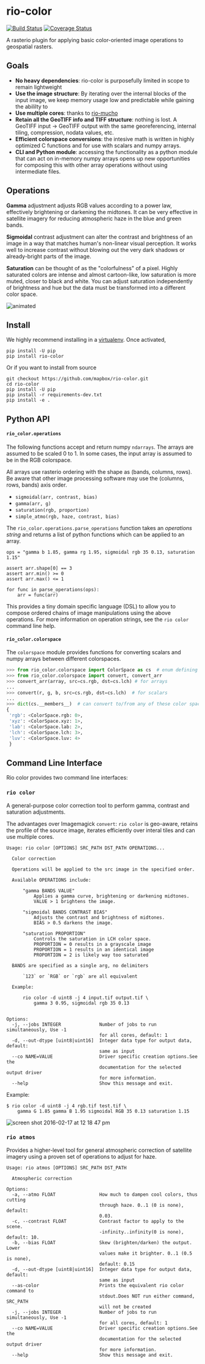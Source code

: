 # rio-color

[![Build Status](https://travis-ci.org/mapbox/rio-color.svg)](https://travis-ci.org/mapbox/rio-color)
[![Coverage Status](https://coveralls.io/repos/mapbox/rio-color/badge.svg?branch=master&service=github)](https://coveralls.io/github/mapbox/rio-color?branch=master)

A rasterio plugin for applying basic color-oriented image operations to geospatial rasters.

## Goals

* **No heavy dependencies**: rio-color is purposefully limited in scope to remain lightweight
* **Use the image structure**: By iterating over the internal blocks of the input image, we keep memory usage low and predictable while gaining the abililty to
* **Use multiple cores**: thanks to [rio-mucho](https://github.com/mapbox/rio-mucho)
* **Retain all the GeoTIFF info and TIFF structure**: nothing is lost. A GeoTIFF input → GeoTIFF output with the same georeferencing, internal tiling, compression, nodata values, etc.
* **Efficient colorspace conversions**: the intesive math is written in highly optimized C functions and for use with scalars and numpy arrays.
* **CLI and Python module**: accessing the functionality as a python module that can act on in-memory numpy arrays opens up new opportunities for composing this with other array operations without using intermediate files.

## Operations


**Gamma** adjustment adjusts RGB values according to a power law, effectively brightening or darkening the midtones. It can be very effective in satellite imagery for reducing atmospheric haze in the blue and green bands.

**Sigmoidal** contrast adjustment can alter the contrast and brightness of an image in a way that
matches human's non-linear visual perception. It works well to increase contrast without blowing out the very dark shadows or already-bright parts of the image.

**Saturation** can be thought of as the "colorfulness" of a pixel. Highly saturated colors are intense and almost cartoon-like, low saturation is more muted, closer to black and white. You can adjust saturation independently of brightness and hue but the data must be transformed into a different color space.


![animated](https://cloud.githubusercontent.com/assets/1151287/15330468/f5cefc38-1c2a-11e6-855d-8bb0f4158ca7.gif)


   
## Install

We highly recommend installing in a [virtualenv](http://docs.python-guide.org/en/latest/dev/virtualenvs/). Once activated, 

```
pip install -U pip
pip install rio-color
```

Or if you want to install from source
```
git checkout https://github.com/mapbox/rio-color.git
cd rio-color
pip install -U pip
pip install -r requirements-dev.txt
pip install -e .
```

## Python API

#### `rio_color.operations`

The following functions accept and return numpy `ndarrays`. The arrays are assumed to be scaled 0 to 1. In some cases, the input array is assumed to be in the RGB colorspace.

All arrays use rasterio ordering with the shape as (bands, columns, rows). Be aware that other image processing software may use the (columns, rows, bands) axis order.

* `sigmoidal(arr, contrast, bias)`
* `gamma(arr, g)`
* `saturation(rgb, proportion)`
* `simple_atmo(rgb, haze, contrast, bias)`

The `rio_color.operations.parse_operations` function takes an *operations string* and
returns a list of python functions which can be applied to an array.

```
ops = "gamma b 1.85, gamma rg 1.95, sigmoidal rgb 35 0.13, saturation 1.15"

assert arr.shape[0] == 3
assert arr.min() >= 0
assert arr.max() <= 1

for func in parse_operations(ops):
    arr = func(arr)
```

This provides a tiny domain specific language (DSL) to allow you
to compose ordered chains of image manipulations using the above operations.
For more information on operation strings, see the `rio color` command line help.

#### `rio_color.colorspace`

The `colorspace` module provides functions for converting scalars and numpy arrays between different colorspaces.

```python
>>> from rio_color.colorspace import ColorSpace as cs  # enum defining available color spaces
>>> from rio_color.colorspace import convert, convert_arr
>>> convert_arr(array, src=cs.rgb, dst=cs.lch) # for arrays
...
>>> convert(r, g, b, src=cs.rgb, dst=cs.lch)  # for scalars
...
>>> dict(cs.__members__)  # can convert to/from any of these color spaces
{
 'rgb': <ColorSpace.rgb: 0>,
 'xyz': <ColorSpace.xyz: 1>,
 'lab': <ColorSpace.lab: 2>,
 'lch': <ColorSpace.lch: 3>,
 'luv': <ColorSpace.luv: 4>
 }
```

## Command Line Interface

Rio color provides two command line interfaces:

### `rio color`

A general-purpose color correction tool to perform gamma, contrast and saturation adjustments.

The advantages over Imagemagick `convert`: `rio color` is
geo-aware, retains the profile of the source image, iterates efficiently over interal tiles
and can use multiple cores.

```
Usage: rio color [OPTIONS] SRC_PATH DST_PATH OPERATIONS...

  Color correction

  Operations will be applied to the src image in the specified order.

  Available OPERATIONS include:

      "gamma BANDS VALUE"
          Applies a gamma curve, brightening or darkening midtones.
          VALUE > 1 brightens the image.

      "sigmoidal BANDS CONTRAST BIAS"
          Adjusts the contrast and brightness of midtones.
          BIAS > 0.5 darkens the image.

      "saturation PROPORTION"
          Controls the saturation in LCH color space.
          PROPORTION = 0 results in a grayscale image
          PROPORTION = 1 results in an identical image
          PROPORTION = 2 is likely way too saturated

  BANDS are specified as a single arg, no delimiters

      `123` or `RGB` or `rgb` are all equivalent

  Example:

      rio color -d uint8 -j 4 input.tif output.tif \
          gamma 3 0.95, sigmoidal rgb 35 0.13


Options:
  -j, --jobs INTEGER              Number of jobs to run simultaneously, Use -1
                                  for all cores, default: 1
  -d, --out-dtype [uint8|uint16]  Integer data type for output data, default:
                                  same as input
  --co NAME=VALUE                 Driver specific creation options.See the
                                  documentation for the selected output driver
                                  for more information.
  --help                          Show this message and exit.
```

Example:

```
$ rio color -d uint8 -j 4 rgb.tif test.tif \
    gamma G 1.85 gamma B 1.95 sigmoidal RGB 35 0.13 saturation 1.15
```

![screen shot 2016-02-17 at 12 18 47 pm](https://cloud.githubusercontent.com/assets/1151287/13116122/0f7f5f20-d571-11e5-82e7-9cc65c443972.png)

### `rio atmos`

Provides a higher-level tool for general atmospheric correction of satellite imagery using
a proven set of operations to adjust for haze.

```
Usage: rio atmos [OPTIONS] SRC_PATH DST_PATH

  Atmospheric correction

Options:
  -a, --atmo FLOAT                How much to dampen cool colors, thus cutting
                                  through haze. 0..1 (0 is none), default:
                                  0.03.
  -c, --contrast FLOAT            Contrast factor to apply to the scene.
                                  -infinity..infinity(0 is none), default: 10.
  -b, --bias FLOAT                Skew (brighten/darken) the output. Lower
                                  values make it brighter. 0..1 (0.5 is none),
                                  default: 0.15
  -d, --out-dtype [uint8|uint16]  Integer data type for output data, default:
                                  same as input
  --as-color                      Prints the equivalent rio color command to
                                  stdout.Does NOT run either command, SRC_PATH
                                  will not be created
  -j, --jobs INTEGER              Number of jobs to run simultaneously, Use -1
                                  for all cores, default: 1
  --co NAME=VALUE                 Driver specific creation options.See the
                                  documentation for the selected output driver
                                  for more information.
  --help                          Show this message and exit.
```
